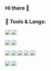 ### Hi there 👋
### 🔧 Tools & Langs:

<p>
  <img src="https://img.shields.io/badge/Windows-11-0078D6?style=for-the-badge&logo=microsoft&logoColor=white" />
  <img src="https://img.shields.io/badge/Android-13-3DDC84?style=for-the-badge&logo=android&logoColor=white" />
</p>

<p>
  <img src="https://img.shields.io/badge/Xiaomi-13-FF6900?style=for-the-badge&logo=xiaomi&logoColor=white" />
  <img src="https://img.shields.io/badge/Asus-天选%204-12DDCA?style=for-the-badge&logo=asus&logoColor=white" />
</p>

<p>
  <img src="https://img.shields.io/badge/C%23-239120.svg?style=for-the-badge&logo=c%20sharp&logoColor=white" />
  <img src="https://img.shields.io/badge/Java-F80000.svg?style=for-the-badge&logo=oracle&logoColor=white" />
  <img src="https://img.shields.io/badge/css3-1572B6.svg?style=for-the-badge&logo=css3&logoColor=white" />
  <img src="https://img.shields.io/badge/html5-E34F26.svg?style=for-the-badge&logo=html5&logoColor=white" />
  <img src="https://img.shields.io/badge/JavaScript-F7DF1E.svg?style=for-the-badge&logo=Javascript&logoColor=white" />
</p>

<p>
  <img src="https://img.shields.io/badge/Visual%20Studio%202022%20Preview-ca95f7.svg?style=for-the-badge&logo=visualstudio&logoColor=white" />
  <img src="https://img.shields.io/badge/Visual%20Studio%20Code-0078d7.svg?style=for-the-badge&logo=visual-studio-code&logoColor=white" />
</p>
<!--
**iximy/iximy** is a ✨ _special_ ✨ repository because its `README.md` (this file) appears on your GitHub profile.

Here are some ideas to get you started:

- 🔭 I’m currently working on ...
- 🌱 I’m currently learning ...
- 👯 I’m looking to collaborate on ...
- 🤔 I’m looking for help with ...
- 💬 Ask me about ...
- 📫 How to reach me: ...
- 😄 Pronouns: ...
- ⚡ Fun fact: ...
-->
